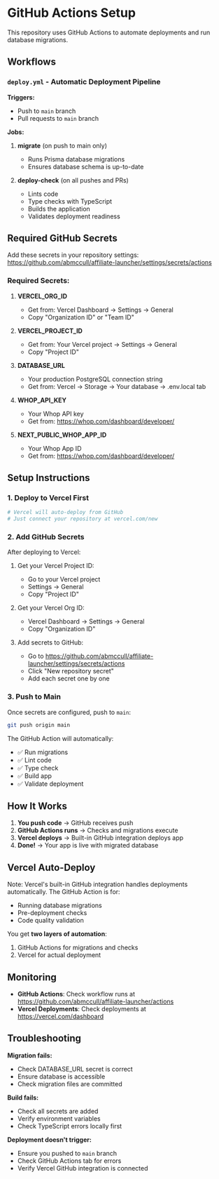 # GitHub Actions Setup

This repository uses GitHub Actions to automate deployments and run database migrations.

## Workflows

### `deploy.yml` - Automatic Deployment Pipeline

**Triggers:**
- Push to `main` branch
- Pull requests to `main` branch

**Jobs:**

1. **migrate** (on push to main only)
   - Runs Prisma database migrations
   - Ensures database schema is up-to-date

2. **deploy-check** (on all pushes and PRs)
   - Lints code
   - Type checks with TypeScript
   - Builds the application
   - Validates deployment readiness

## Required GitHub Secrets

Add these secrets in your repository settings:
https://github.com/abmccull/affiliate-launcher/settings/secrets/actions

### Required Secrets:

1. **VERCEL_ORG_ID**
   - Get from: Vercel Dashboard → Settings → General
   - Copy "Organization ID" or "Team ID"

2. **VERCEL_PROJECT_ID**
   - Get from: Your Vercel project → Settings → General
   - Copy "Project ID"

3. **DATABASE_URL**
   - Your production PostgreSQL connection string
   - Get from: Vercel → Storage → Your database → .env.local tab

4. **WHOP_API_KEY**
   - Your Whop API key
   - Get from: https://whop.com/dashboard/developer/

5. **NEXT_PUBLIC_WHOP_APP_ID**
   - Your Whop App ID
   - Get from: https://whop.com/dashboard/developer/

## Setup Instructions

### 1. Deploy to Vercel First

```bash
# Vercel will auto-deploy from GitHub
# Just connect your repository at vercel.com/new
```

### 2. Add GitHub Secrets

After deploying to Vercel:

1. Get your Vercel Project ID:
   - Go to your Vercel project
   - Settings → General
   - Copy "Project ID"

2. Get your Vercel Org ID:
   - Vercel Dashboard → Settings → General
   - Copy "Organization ID"

3. Add secrets to GitHub:
   - Go to https://github.com/abmccull/affiliate-launcher/settings/secrets/actions
   - Click "New repository secret"
   - Add each secret one by one

### 3. Push to Main

Once secrets are configured, push to `main`:

```bash
git push origin main
```

The GitHub Action will automatically:
- ✅ Run migrations
- ✅ Lint code
- ✅ Type check
- ✅ Build app
- ✅ Validate deployment

## How It Works

1. **You push code** → GitHub receives push
2. **GitHub Actions runs** → Checks and migrations execute
3. **Vercel deploys** → Built-in GitHub integration deploys app
4. **Done!** → Your app is live with migrated database

## Vercel Auto-Deploy

Note: Vercel's built-in GitHub integration handles deployments automatically. The GitHub Action is for:
- Running database migrations
- Pre-deployment checks
- Code quality validation

You get **two layers of automation**:
1. GitHub Actions for migrations and checks
2. Vercel for actual deployment

## Monitoring

- **GitHub Actions**: Check workflow runs at https://github.com/abmccull/affiliate-launcher/actions
- **Vercel Deployments**: Check deployments at https://vercel.com/dashboard

## Troubleshooting

**Migration fails:**
- Check DATABASE_URL secret is correct
- Ensure database is accessible
- Check migration files are committed

**Build fails:**
- Check all secrets are added
- Verify environment variables
- Check TypeScript errors locally first

**Deployment doesn't trigger:**
- Ensure you pushed to `main` branch
- Check GitHub Actions tab for errors
- Verify Vercel GitHub integration is connected

